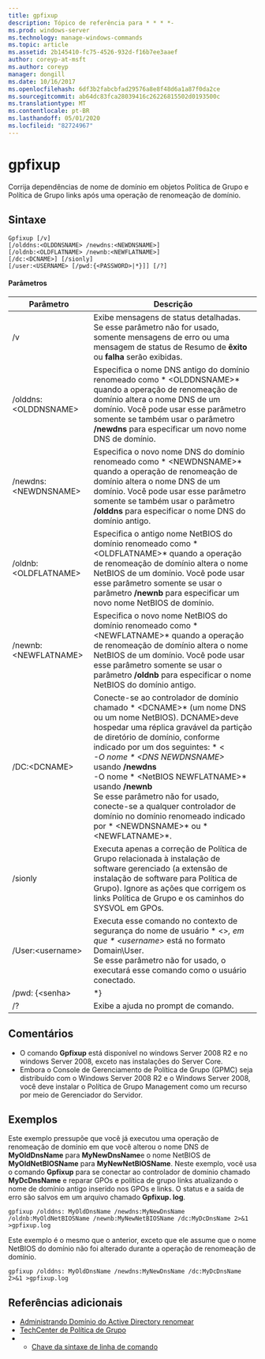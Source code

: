 ```yaml
---
title: gpfixup
description: Tópico de referência para * * * *-
ms.prod: windows-server
ms.technology: manage-windows-commands
ms.topic: article
ms.assetid: 2b145410-fc75-4526-932d-f16b7ee3aaef
author: coreyp-at-msft
ms.author: coreyp
manager: dongill
ms.date: 10/16/2017
ms.openlocfilehash: 6df3b2fabcbfad29576a8e8f48d6a1a87f0da2ce
ms.sourcegitcommit: ab64dc83fca28039416c26226815502d0193500c
ms.translationtype: MT
ms.contentlocale: pt-BR
ms.lasthandoff: 05/01/2020
ms.locfileid: "82724967"
---
```

# <a name="gpfixup"></a>gpfixup



Corrija dependências de nome de domínio em objetos Política de Grupo e Política de Grupo links após uma operação de renomeação de domínio.

## <a name="syntax"></a>Sintaxe

```
Gpfixup [/v] 
[/olddns:<OLDDNSNAME> /newdns:<NEWDNSNAME>] 
[/oldnb:<OLDFLATNAME> /newnb:<NEWFLATNAME>] 
[/dc:<DCNAME>] [/sionly] 
[/user:<USERNAME> [/pwd:{<PASSWORD>|*}]] [/?]
```

#### <a name="parameters"></a>Parâmetros

|       Parâmetro       |                                                                                                                                                                                                                               Descrição                                                                                                                                                                                                                               |
|-----------------------|-------------------------------------------------------------------------------------------------------------------------------------------------------------------------------------------------------------------------------------------------------------------------------------------------------------------------------------------------------------------------------------------------------------------------------------------------------------------------|
|          /v           |                                                                                                                                                      Exibe mensagens de status detalhadas.</br>Se esse parâmetro não for usado, somente mensagens de erro ou uma mensagem de status de Resumo de **êxito** ou **falha** serão exibidas.                                                                                                                                                       |
| /olddns:\<OLDDNSNAME> |                                                                                                           Especifica o nome DNS antigo do domínio renomeado como * \<OLDDNSNAME>* quando a operação de renomeação de domínio altera o nome DNS de um domínio. Você pode usar esse parâmetro somente se também usar o parâmetro **/newdns** para especificar um novo nome DNS de domínio.                                                                                                            |
| /newdns:\<NEWDNSNAME> |                                                                                                          Especifica o novo nome DNS do domínio renomeado como * \<NEWDNSNAME>* quando a operação de renomeação de domínio altera o nome DNS de um domínio. Você pode usar esse parâmetro somente se também usar o parâmetro **/olddns** para especificar o nome DNS do domínio antigo.                                                                                                           |
| /oldnb:\<OLDFLATNAME> |                                                                                                        Especifica o antigo nome NetBIOS do domínio renomeado como * \<OLDFLATNAME>* quando a operação de renomeação de domínio altera o nome NetBIOS de um domínio. Você pode usar esse parâmetro somente se usar o parâmetro **/newnb** para especificar um novo nome NetBIOS de domínio.                                                                                                        |
| /newnb:\<NEWFLATNAME> |                                                                                                       Especifica o novo nome NetBIOS do domínio renomeado como * \<NEWFLATNAME>* quando a operação de renomeação de domínio altera o nome NetBIOS de um domínio. Você pode usar esse parâmetro somente se usar o parâmetro **/oldnb** para especificar o nome NetBIOS do domínio antigo.                                                                                                       |
|     /DC:\<DCNAME>     | Conecte-se ao controlador de domínio chamado * \<DCNAME>* (um nome DNS ou um nome NetBIOS). DCNAME>deve hospedar uma réplica gravável da partição de diretório de domínio, conforme indicado por um dos seguintes: * \<*</br>-O nome * \<DNS NEWDNSNAME>* usando **/newdns**</br>-O nome * \<NetBIOS NEWFLATNAME>* usando **/newnb**</br>Se esse parâmetro não for usado, conecte-se a qualquer controlador de domínio no domínio renomeado indicado por * \<NEWDNSNAME>* ou * \<NEWFLATNAME>*. |
|        /sionly        |                                                                                                                           Executa apenas a correção de Política de Grupo relacionada à instalação de software gerenciado (a extensão de instalação de software para Política de Grupo). Ignore as ações que corrigem os links Política de Grupo e os caminhos do SYSVOL em GPOs.                                                                                                                           |
|   /User:\<username>   |                                                                                                                                   Executa esse comando no contexto de segurança do nome de usuário * \<>*, em que * \<username>* está no formato Domain\User.</br>Se esse parâmetro não for usado, o executará esse comando como o usuário conectado.                                                                                                                                    |
|   /pwd: {\<senha>   |                                                                                                                                                                                                                                   \*}                                                                                                                                                                                                                                   |
|          /?           |                                                                                                                                                                                                                  Exibe a ajuda no prompt de comando.                                                                                                                                                                                                                   |

## <a name="remarks"></a>Comentários

-   O comando **Gpfixup** está disponível no windows Server 2008 R2 e no windows Server 2008, exceto nas instalações do Server Core.
-   Embora o Console de Gerenciamento de Política de Grupo (GPMC) seja distribuído com o Windows Server 2008 R2 e o Windows Server 2008, você deve instalar o Política de Grupo Management como um recurso por meio de Gerenciador do Servidor.

## <a name="examples"></a>Exemplos

Este exemplo pressupõe que você já executou uma operação de renomeação de domínio em que você alterou o nome DNS de **MyOldDnsName** para **MyNewDnsName**e o nome NetBIOS de **MyOldNetBIOSName** para **MyNewNetBIOSName**. Neste exemplo, você usa o comando **Gpfixup** para se conectar ao controlador de domínio chamado **MyDcDnsName** e reparar GPOs e política de grupo links atualizando o nome de domínio antigo inserido nos GPOs e links. O status e a saída de erro são salvos em um arquivo chamado **Gpfixup. log**.
```
gpfixup /olddns: MyOldDnsName /newdns:MyNewDnsName /oldnb:MyOldNetBIOSName /newnb:MyNewNetBIOSName /dc:MyDcDnsName 2>&1 >gpfixup.log
```
Este exemplo é o mesmo que o anterior, exceto que ele assume que o nome NetBIOS do domínio não foi alterado durante a operação de renomeação de domínio.
```
gpfixup /olddns: MyOldDnsName /newdns:MyNewDnsName /dc:MyDcDnsName 2>&1 >gpfixup.log
```

## <a name="additional-references"></a>Referências adicionais

-   [Administrando Domínio do Active Directory renomear](https://go.microsoft.com/fwlink/?LinkId=198385)
-   [TechCenter de Política de Grupo](https://go.microsoft.com/fwlink/?LinkID=145531)
-   - [Chave da sintaxe de linha de comando](command-line-syntax-key.md)